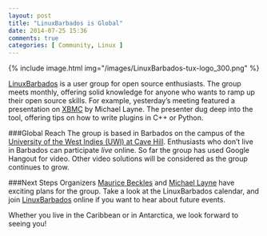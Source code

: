 ```yaml
---
layout: post
title: "LinuxBarbados is Global"
date: 2014-07-25 15:36
comments: true
categories: [ Community, Linux ]
---
```


{% include image.html img="/images/LinuxBarbados-tux-logo_300.png" %}

[LinuxBarbados](http://linuxbarbados.org) is a user group for open source enthusiasts. The group meets monthly, offering solid knowledge for anyone who wants to ramp up their open source skills. For example, yesterday’s meeting featured a presentation on [XBMC](http://xbmc.org/) by Michael Layne. The presenter dug deep into the tool, offering tips on how to write plugins in C++ or Python. 

<!--more-->

###Global Reach
The group is based in Barbados on the campus of the [University of the West Indies (UWI) at Cave Hill](http://www.cavehill.uwi.edu/). Enthusiasts who don’t live in Barbados can participate _live_ online. So far the group has used Google Hangout for video. Other video solutions will be considered as the group continues to grow.

###Next Steps
Organizers [Maurice Beckles](http://www.meetup.com/LinuxBarbados/members/143194822/) and [Michael Layne](http://www.meetup.com/LinuxBarbados/members/153574612/) have exciting plans for the group. Take a look at the LinuxBarbados calendar, and join [LinuxBarbados](http://linuxbarbados.org) online if you want to hear about future events.

Whether you live in the Caribbean or in Antarctica, we look forward to seeing you!
